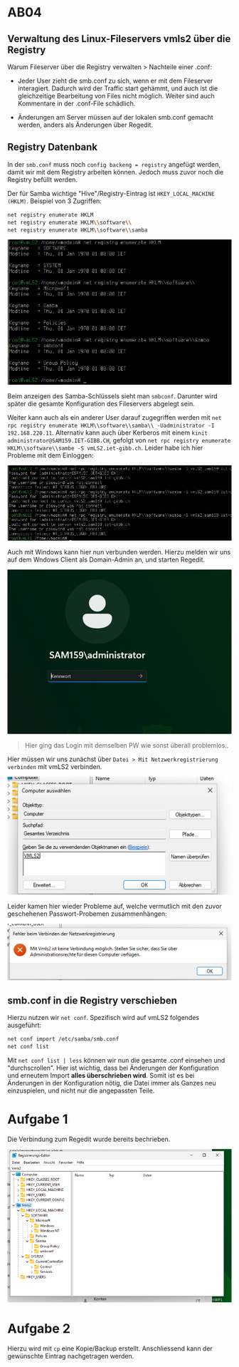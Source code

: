 # AB04

## Verwaltung des Linux-Fileservers vmls2 über die Registry

Warum Fileserver über die Registry verwalten > Nachteile einer .conf:

- Jeder User zieht die smb.conf zu sich, wenn er mit dem Fileserver interagiert. Dadurch wird der Traffic start gehämmt, und auch ist die gleichzeitige Bearbeitung von Files nicht möglich. Weiter sind auch Kommentare in der .conf-File schädlich.

- Änderungen am Server müssen auf der lokalen smb.conf gemacht werden, anders als Änderungen über Regedit.

## Registry Datenbank

In der `smb.conf` muss noch `config backeng = registry` angefügt werden, damit wir mit dem Registry arbeiten können. Jedoch muss zuvor noch die Registry befüllt werden.

Der für Samba wichtige "Hive"/Registry-Eintrag ist `HKEY_LOCAL_MACHINE (HKLM)`. Beispiel von 3 Zugriffen:

```bash
net registry enumerate HKLM
net registry enumerate HKLM\\software\\
net registry enumerate HKLM\\software\\samba
```

![Alt text](image.png)

Beim anzeigen des Samba-Schlüssels sieht man `smbconf`. Darunter wird später die gesamte Konfiguration des Fileservers abgelegt sein.

Weiter kann auch als ein anderer User darauf zugegriffen werden mit `net rpc registry enumerate HKLM\\software\\samba\\ -Uadministrator -I 192.168.220.11`. Alternativ kann auch über Kerberos mit einem `kinit administrator@SAM159.IET-GIBB.CH`, gefolgt von `net rpc registry enumerate HKLM\\software\\sambe -S vmLS2.iet-gibb.ch`. Leider habe ich hier Probleme mit dem Einloggen: 

![Alt text](image-1.png)

Auch mit Windows kann hier nun verbunden werden. Hierzu melden wir uns auf dem Wndows Client als Domain-Admin an, und starten Regedit.

![Alt text](image-2.png)

> Hier ging das Login mit demselben PW wie sonst überall problemlos..

Hier müssen wir uns zunächst über `Datei > Mit Netzwerkregistrierung verbinden` mit vmLS2 verbinden.

![Alt text](image-3.png)

Leider kamen hier wieder Probleme auf, welche vermutlich mit den zuvor geschehenen Passwort-Probemen zusammenhängen:

![Alt text](image-4.png)

## smb.conf in die Registry verschieben

Hierzu nutzen wir `net conf`. Spezifisch wird auf vmLS2 folgendes ausgeführt:

```bash
net conf import /etc/samba/smb.conf
net conf list
```

Mit `net conf list | less` können wir nun die gesamte .conf einsehen und "durchscrollen". Hier ist wichtig, dass bei Änderungen der Konfiguration und erneutem Import **alles überschrieben wird**. Somit ist es bei Änderungen in der Konfiguration nötig, die Datei immer als Ganzes neu einzuspielen, und nicht nur die angepassten Teile.

# Aufgabe 1

Die Verbindung zum Regedit wurde bereits bechrieben.

![Alt text](image-5.png)

# Aufgabe 2

Hierzu wird mit `cp` eine Kopie/Backup erstellt. Anschliessend kann der gewünschte Eintrag nachgetragen werden.